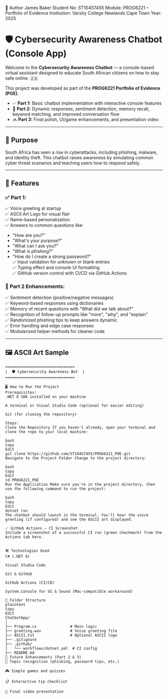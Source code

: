 📢 Author
James Baker
Student No: ST10457455
Module: PROG6221 – Portfolio of Evidence
Institution: Varsity College Newlands Cape Town
Year: 2025


# 🛡️ Cybersecurity Awareness Chatbot (Console App)

Welcome to the **Cybersecurity Awareness Chatbot** — a console-based virtual assistant designed to educate South African citizens on how to stay safe online. 🇿🇦

This project was developed as part of the **PROG6221 Portfolio of Evidence (POE)**.

- ✅ **Part 1:** Basic chatbot implementation with interactive console features  
- 🚧 **Part 2:** Dynamic responses, sentiment detection, memory recall, keyword matching, and improved conversation flow  
- 🔜 **Part 3:** Final polish, UI/game enhancements, and presentation video

---

## 🎯 Purpose

South Africa has seen a rise in cyberattacks, including phishing, malware, and identity theft. This chatbot raises awareness by simulating common cyber threat scenarios and teaching users how to respond safely.

---

## 🚀 Features

### ✅ Part 1:
✅ Voice greeting at startup  
✅ ASCII Art Logo for visual flair  
✅ Name-based personalization  
✅ Answers to common questions like:
  - "How are you?"
  - "What's your purpose?"
  - "What can I ask you?"
  - "What is phishing?"
  - "How do I create a strong password?"  
✅ Input validation for unknown or blank entries  
✅ Typing effect and console UI formatting  
✅ GitHub version control with CI/CD via GitHub Actions  

### 🧠 Part 2 Enhancements:
✅ Sentiment detection (positive/negative messages)  
✅ Keyword-based responses using dictionaries   
✅ Memory of recent questions with "What did we talk about?"    
✅ Recognition of follow-up prompts like "more", "why", and "explain"   
✅ Randomized phishing tips to keep answers dynamic   
✅ Error handling and edge case responses   
✅ Modularized helper methods for cleaner code   

---

## 🖼️ ASCII Art Sample

```plaintext
===============================
|  🛡️ Cybersecurity Awareness Bot  |
===============================

🖥️ How to Run the Project
Prerequisites:
.NET 8 SDK installed on your machine

A terminal or Visual Studio Code (optional for easier editing)

Git (for cloning the repository)

Steps:
Clone the Repository If you haven't already, open your terminal and clone the repo to your local machine:

bash
Copy
Edit
git clone https://github.com/ST10457455/PROG6221_POE.git
Navigate to the Project Folder Change to the project directory:

bash
Copy
Edit
cd PROG6221_POE
Run the Application Make sure you're in the project directory, then use the following command to run the project:

bash
Copy
Edit
dotnet run
The chatbot should launch in the terminal. You'll hear the voice greeting (if configured) and see the ASCII art displayed.

✅ GitHub Actions – CI Screenshot
Include a screenshot of a successful CI run (green checkmark) from the Actions tab here.


🛠️ Technologies Used
C# (.NET 8)

Visual Studio Code

Git & GitHub

GitHub Actions (CI/CD)

System.Console for UI & Sound (Mac-compatible workaround)

📂 Folder Structure
plaintext
Copy
Edit
ChatbotApp/
│
├── Program.cs               # Main logic
├── greeting.wav             # Voice greeting file
├── ASCII.txt                # Optional ASCII logo
├── .gitignore
├── .github/
│   └── workflows/dotnet.yml  # CI config
├── README.md
🧠 Future Enhancements (Part 2 & 3)
🧩 Topic recognition (phishing, password tips, etc.)

🎮 Simple games and quizzes

📋 Interactive tip checklist

🎥 Final video presentation 
